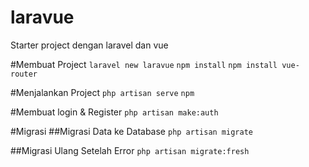 # laravue

Starter project dengan laravel dan vue

#Membuat Project
`laravel new laravue`
`npm install`
`npm install vue-router`

#Menjalankan Project
`php artisan serve`
`npm`

#Membuat login & Register
`php artisan make:auth`

#Migrasi
##Migrasi Data ke Database
`php artisan migrate`

##Migrasi Ulang Setelah Error
`php artisan migrate:fresh`
